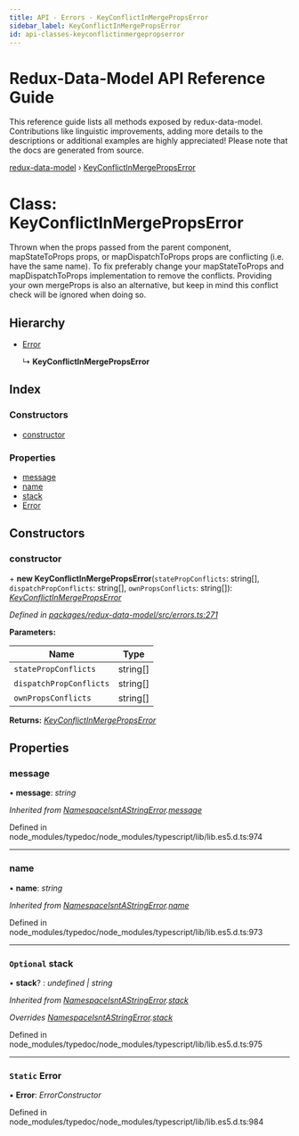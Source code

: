 ```yaml
---
title: API - Errors - KeyConflictInMergePropsError
sidebar_label: KeyConflictInMergePropsError
id: api-classes-keyconflictinmergepropserror
---
```


# Redux-Data-Model API Reference Guide

This reference guide lists all methods exposed by redux-data-model. Contributions like linguistic improvements, adding
more details to the descriptions or additional examples are highly appreciated! Please note that the docs are
generated from source.

[redux-data-model](../README.md) › [KeyConflictInMergePropsError](keyconflictinmergepropserror.md)

# Class: KeyConflictInMergePropsError

Thrown when the props passed from the parent component, mapStateToProps props, or mapDispatchToProps props
are conflicting (i.e. have the same name). To fix preferably change your mapStateToProps and mapDispatchToProps
implementation to remove the conflicts. Providing your own mergeProps is also an alternative, but keep in mind
this conflict check will be ignored when doing so.

## Hierarchy

* [Error](namespaceisntastringerror.md#static-error)

  ↳ **KeyConflictInMergePropsError**

## Index

### Constructors

* [constructor](keyconflictinmergepropserror.md#constructor)

### Properties

* [message](keyconflictinmergepropserror.md#message)
* [name](keyconflictinmergepropserror.md#name)
* [stack](keyconflictinmergepropserror.md#optional-stack)
* [Error](keyconflictinmergepropserror.md#static-error)

## Constructors

###  constructor

\+ **new KeyConflictInMergePropsError**(`statePropConflicts`: string[], `dispatchPropConflicts`: string[], `ownPropsConflicts`: string[]): *[KeyConflictInMergePropsError](keyconflictinmergepropserror.md)*

*Defined in [packages/redux-data-model/src/errors.ts:271](https://github.com/kayak/redux-data-model/blob/6bdca53/packages/redux-data-model/src/errors.ts#L271)*

**Parameters:**

Name | Type |
------ | ------ |
`statePropConflicts` | string[] |
`dispatchPropConflicts` | string[] |
`ownPropsConflicts` | string[] |

**Returns:** *[KeyConflictInMergePropsError](keyconflictinmergepropserror.md)*

## Properties

###  message

• **message**: *string*

*Inherited from [NamespaceIsntAStringError](namespaceisntastringerror.md).[message](namespaceisntastringerror.md#message)*

Defined in node_modules/typedoc/node_modules/typescript/lib/lib.es5.d.ts:974

___

###  name

• **name**: *string*

*Inherited from [NamespaceIsntAStringError](namespaceisntastringerror.md).[name](namespaceisntastringerror.md#name)*

Defined in node_modules/typedoc/node_modules/typescript/lib/lib.es5.d.ts:973

___

### `Optional` stack

• **stack**? : *undefined | string*

*Inherited from [NamespaceIsntAStringError](namespaceisntastringerror.md).[stack](namespaceisntastringerror.md#optional-stack)*

*Overrides [NamespaceIsntAStringError](namespaceisntastringerror.md).[stack](namespaceisntastringerror.md#optional-stack)*

Defined in node_modules/typedoc/node_modules/typescript/lib/lib.es5.d.ts:975

___

### `Static` Error

▪ **Error**: *ErrorConstructor*

Defined in node_modules/typedoc/node_modules/typescript/lib/lib.es5.d.ts:984
